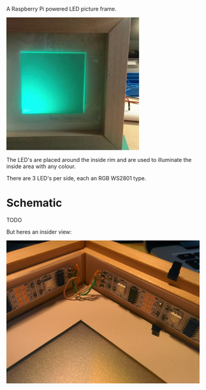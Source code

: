 A Raspberry Pi powered LED picture frame.

![LED Frame](docs/frame.gif)

The LED's are placed around the inside rim and are used to illuminate the inside area with any colour.

There are 3 LED's per side, each an RGB WS2801 type.


# Schematic

TODO

But heres an insider view:

![Inside](docs/inside-view.jpg)
